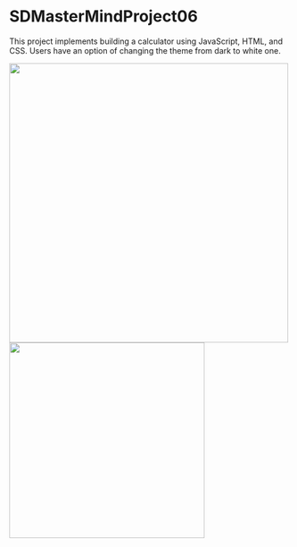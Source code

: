 # SDMasterMindProject06 

This project implements building a calculator using JavaScript, HTML, and CSS. Users have an option of changing the theme from dark to white one. 

<p float="left">
  <img src="https://user-images.githubusercontent.com/81815115/218282409-3b5b0f97-ba5c-4952-b2ac-1947cd97085b.png" width="500" />
  <img src="https://user-images.githubusercontent.com/81815115/218282410-ec13e6fc-3746-403c-a691-4ce9b174fab5.png" width="350" /> 
</p>



